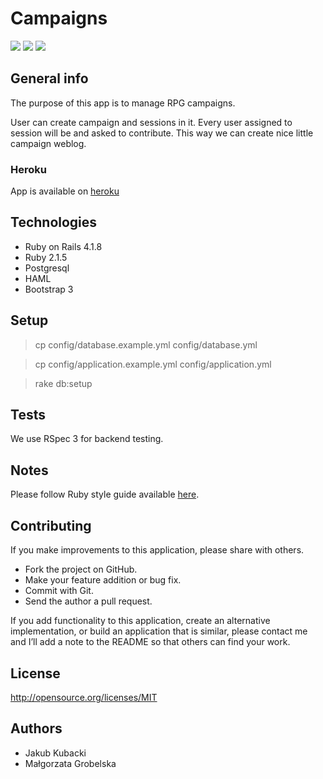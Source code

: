 # Campaigns
[![](http://img.shields.io/travis/fantasygame/campaigns.svg?style=flat-square)](https://travis-ci.org/netguru-training/give_me_something/)
[![](http://img.shields.io/codeclimate/github/fantasygame/campaigns.svg?style=flat-square)](https://codeclimate.com/github/netguru-training/give_me_something)
[![](http://img.shields.io/codeclimate/coverage/github/fantasygame/campaigns.svg?style=flat-square)](https://codeclimate.com/github/netguru-training/give_me_something)

## General info

The purpose of this app is to manage RPG campaigns.

User can create campaign and sessions in it. Every user assigned to session will be and asked to contribute. This way we can create nice little campaign weblog.

### Heroku

App is available on [heroku](http://rpgcampaigns.herokuapp.com/)

## Technologies

* Ruby on Rails 4.1.8
* Ruby 2.1.5
* Postgresql
* HAML
* Bootstrap 3

## Setup

> cp config/database.example.yml config/database.yml

> cp config/application.example.yml config/application.yml

> rake db:setup

## Tests

We use RSpec 3 for backend testing.

## Notes

Please follow Ruby style guide available [here](https://github.com/bbatsov/ruby-style-guide).

## Contributing

If you make improvements to this application, please share with others.

* Fork the project on GitHub.
* Make your feature addition or bug fix.
* Commit with Git.
* Send the author a pull request.

If you add functionality to this application, create an alternative
implementation, or build an application that is similar, please contact
me and I’ll add a note to the README so that others can find your work.

## License

http://opensource.org/licenses/MIT

## Authors

* Jakub Kubacki
* Małgorzata Grobelska